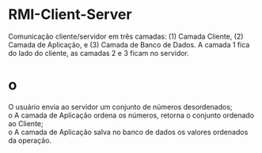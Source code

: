 # RMI-Client-Server

Comunicação cliente/servidor em três camadas: (1) Camada Cliente, (2) Camada de Aplicação, e (3) Camada de Banco de Dados. A camada 1 fica do lado do cliente, as camadas 2 e 3 ficam no servidor.

# o 
O usuário envia ao servidor um conjunto de números desordenados;
<br />
o	A camada de Aplicação ordena os números, retorna o conjunto ordenado ao Cliente;
<br />
o	A camada de Aplicação salva no banco de dados os valores ordenados da operação.


